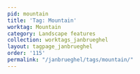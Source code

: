 ```yaml
---
pid: mountain
title: 'Tag: Mountain'
worktag: Mountain
category: Landscape features
collection: worktags_janbrueghel
layout: tagpage_janbrueghel
order: '115'
permalink: "/janbrueghel/tags/mountain/"
---
```

